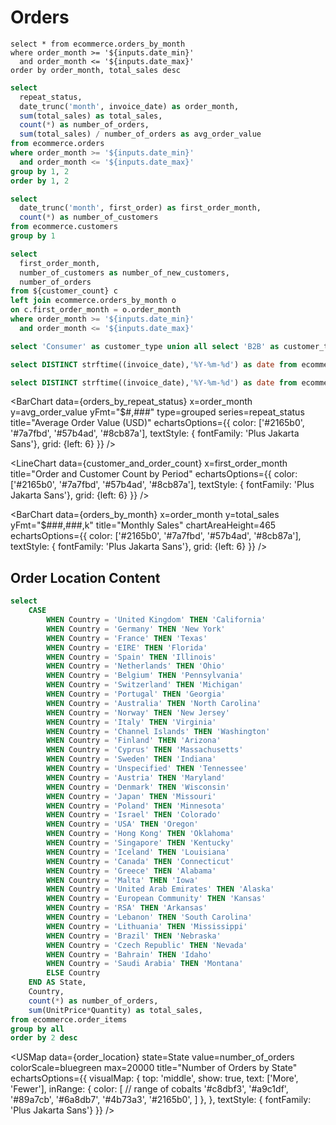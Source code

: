 # Orders

```orders_by_month
select * from ecommerce.orders_by_month
where order_month >= '${inputs.date_min}'
  and order_month <= '${inputs.date_max}'
order by order_month, total_sales desc
```

```sql orders_by_repeat_status
select
  repeat_status,
  date_trunc('month', invoice_date) as order_month,
  sum(total_sales) as total_sales,
  count(*) as number_of_orders,
  sum(total_sales) / number_of_orders as avg_order_value
from ecommerce.orders
where order_month >= '${inputs.date_min}'
  and order_month <= '${inputs.date_max}'
group by 1, 2
order by 1, 2
```

```sql customer_count
select
  date_trunc('month', first_order) as first_order_month,
  count(*) as number_of_customers
from ecommerce.customers
group by 1
```

```sql customer_and_order_count
select
  first_order_month,
  number_of_customers as number_of_new_customers,
  number_of_orders
from ${customer_count} c
left join ecommerce.orders_by_month o
on c.first_order_month = o.order_month
where order_month >= '${inputs.date_min}'
  and order_month <= '${inputs.date_max}'
```

```sql customer_type
select 'Consumer' as customer_type union all select 'B2B' as customer_type
```

```sql date_min
select DISTINCT strftime((invoice_date),'%Y-%m-%d') as date from ecommerce.orders group by 1 order by 1
```

```sql date_max
select DISTINCT strftime((invoice_date),'%Y-%m-%d') as date from ecommerce.orders group by 1 order by 1 desc
```

<Dropdown data={date_min} name=date_min value=date title="Date Min"/>

<Dropdown data={date_max} name=date_max value=date title="Date Max"/>

<div class="grid grid-cols-1 gap-4 sm:grid-cols-2">
<div>

<BarChart
data={orders_by_repeat_status}
x=order_month
y=avg_order_value
yFmt="$#,###"
type=grouped
series=repeat_status
title="Average Order Value (USD)"
echartsOptions={{
    color: ['#2165b0', '#7a7fbd', '#57b4ad', '#8cb87a'],
    textStyle: { fontFamily: 'Plus Jakarta Sans'},
    grid: {left: 6}
  }}
/>

<LineChart
data={customer_and_order_count}
x=first_order_month
title="Order and Customer Count by Period"
echartsOptions={{
    color: ['#2165b0', '#7a7fbd', '#57b4ad', '#8cb87a'],
    textStyle: { fontFamily: 'Plus Jakarta Sans'},
    grid: {left: 6}
  }}
/>

</div>

<div>

<BarChart
data={orders_by_month}
x=order_month
y=total_sales
yFmt="$###,###,k"
title="Monthly Sales"
chartAreaHeight=465
echartsOptions={{
    color: ['#2165b0', '#7a7fbd', '#57b4ad', '#8cb87a'],
    textStyle: { fontFamily: 'Plus Jakarta Sans'},
    grid: {left: 6}
  }}
/>

</div>
</div>

## Order Location Content

```sql order_location
select
    CASE
        WHEN Country = 'United Kingdom' THEN 'California'
        WHEN Country = 'Germany' THEN 'New York'
        WHEN Country = 'France' THEN 'Texas'
        WHEN Country = 'EIRE' THEN 'Florida'
        WHEN Country = 'Spain' THEN 'Illinois'
        WHEN Country = 'Netherlands' THEN 'Ohio'
        WHEN Country = 'Belgium' THEN 'Pennsylvania'
        WHEN Country = 'Switzerland' THEN 'Michigan'
        WHEN Country = 'Portugal' THEN 'Georgia'
        WHEN Country = 'Australia' THEN 'North Carolina'
        WHEN Country = 'Norway' THEN 'New Jersey'
        WHEN Country = 'Italy' THEN 'Virginia'
        WHEN Country = 'Channel Islands' THEN 'Washington'
        WHEN Country = 'Finland' THEN 'Arizona'
        WHEN Country = 'Cyprus' THEN 'Massachusetts'
        WHEN Country = 'Sweden' THEN 'Indiana'
        WHEN Country = 'Unspecified' THEN 'Tennessee'
        WHEN Country = 'Austria' THEN 'Maryland'
        WHEN Country = 'Denmark' THEN 'Wisconsin'
        WHEN Country = 'Japan' THEN 'Missouri'
        WHEN Country = 'Poland' THEN 'Minnesota'
        WHEN Country = 'Israel' THEN 'Colorado'
        WHEN Country = 'USA' THEN 'Oregon'
        WHEN Country = 'Hong Kong' THEN 'Oklahoma'
        WHEN Country = 'Singapore' THEN 'Kentucky'
        WHEN Country = 'Iceland' THEN 'Louisiana'
        WHEN Country = 'Canada' THEN 'Connecticut'
        WHEN Country = 'Greece' THEN 'Alabama'
        WHEN Country = 'Malta' THEN 'Iowa'
        WHEN Country = 'United Arab Emirates' THEN 'Alaska'
        WHEN Country = 'European Community' THEN 'Kansas'
        WHEN Country = 'RSA' THEN 'Arkansas'
        WHEN Country = 'Lebanon' THEN 'South Carolina'
        WHEN Country = 'Lithuania' THEN 'Mississippi'
        WHEN Country = 'Brazil' THEN 'Nebraska'
        WHEN Country = 'Czech Republic' THEN 'Nevada'
        WHEN Country = 'Bahrain' THEN 'Idaho'
        WHEN Country = 'Saudi Arabia' THEN 'Montana'
        ELSE Country
    END AS State,
    Country,
    count(*) as number_of_orders,
    sum(UnitPrice*Quantity) as total_sales,
from ecommerce.order_items
group by all
order by 2 desc
```

<USMap
data={order_location}
state=State
value=number_of_orders
colorScale=bluegreen
max=20000
title="Number of Orders by State"
echartsOptions={{
    visualMap: {
				top: 'middle',
				show: true,
				text: ['More', 'Fewer'],
        inRange: {
            color: [ // range of cobalts
              '#c8dbf3',
              '#a9c1df',
              '#89a7cb',
              '#6a8db7',
              '#4b73a3',
              '#2165b0',
              ]
        },
			},
    textStyle: { fontFamily: 'Plus Jakarta Sans'}
}}
/>
